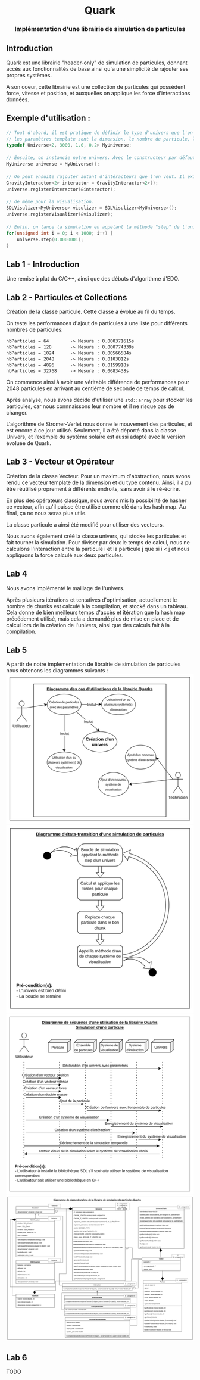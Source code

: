
# <center>Quark</center>

### <center>Implémentation d'une librairie de simulation de particules</center>

## Introduction

Quark est une librairie "header-only" de simulation de particules, donnant accès aux fonctionnalités de base ainsi qu'a une simplicité de rajouter ses propres systèmes. 

A son coeur, cette librairie est une collection de particules qui possèdent force, vitesse et position, et auxquelles on applique les force d'interactions données.

## Exemple d'utilisation :

```c++
// Tout d'abord, il est pratique de définir le type d'univers que l'on va utiliser, car on peut se retrouver à le ré-écrire plusieurs fois.
// les paramètres template sont la dimension, le nombre de particule, la longueur caractéristique et le rayon de coupe.
typedef Universe<2, 3000, 1.0, 0.2> MyUniverse;

// Ensuite, on instancie notre univers. Avec le constructeur par défaut, il va générer le nombre de particules demandés dans le cube [0, 1]^D .
MyUniverse universe = MyUniverse();

// On peut ensuite rajouter autant d'intéracteurs que l'on veut. Il existe des interacteurs par défaut, mais il est possible de créer ses propres interacteurs.
GravityInteractor<2> interactor = GravityInteractor<2>();
universe.registerInteractor(&interactor);

// de même pour la visualisation.
SDLVisulizer<MyUniverse> visulizer = SDLVisulizer<MyUniverse>();
universe.registerVisualizer(&visulizer);

// Enfin, on lance la simulation en appelant la méthode "step" de l'univers.
for(unsigned int i = 0; i < 1000; i++) {
    universe.step(0.0000001);
}

```

## Lab 1 - Introduction

Une remise à plat du C/C++, ainsi que des débuts d'algorithme d'EDO.

## Lab 2 - Particules et Collections

Création de la classe particule. Cette classe a évolué au fil du temps. 

On teste les performances d'ajout de particules à une liste pour différents nombres de particules:

    nbParticles = 64        -> Mesure : 0.000371615s
    nbParticles = 128       -> Mesure : 0.000774339s
    nbParticles = 1024      -> Mesure : 0.00566584s
    nbParticles = 2048      -> Mesure : 0.0103812s
    nbParticles = 4096      -> Mesure : 0.0159918s
    nbParticles = 32768     -> Mesure : 0.0683438s

On commence ainsi à avoir une véritable différence de performances pour 2048 particules en 
arrivant au centième de seconde de temps de calcul.

Après analyse, nous avons décidé d'utiliser une `std::array` pour stocker les particules, car nous connnaissons leur nombre et il ne risque pas de changer.

L'algorithme de Stromer-Verlet nous donne le mouvement des particules, et est encore à ce jour utilisé. Seulement, il a été déporté dans la classe Univers, et l'exemple du système solaire est aussi adapté avec la version évoluée de Quark.  

## Lab 3 - Vecteur et Opérateur

Création de la classe Vecteur. Pour un maximum d'abstraction, nous avons rendu ce vecteur template de la dimension et du type contenu. Ainsi, il a pu être réutilisé proprement à différents endroits, sans avoir à le ré-écrire. 

En plus des opérateurs classique, nous avons mis la possibilité de hasher ce vecteur, afin qu'il puisse être utilisé comme clé dans les hash map. Au final, ça ne nous seras plus utile.

La classe particule a ainsi été modifié pour utiliser des vecteurs. 

Nous avons également créé la classe univers, qui stocke les particules et fait tourner la simulation. Pour diviser par deux le temps de calcul, nous ne calculons l'interaction entre la particule i et la particule j que si i < j et nous appliquons la force calculé aux deux particules.

## Lab 4

Nous avons implémenté le maillage de l'univers.

Après plusieurs itérations et tentatives d'optimisation, actuellement le nombre de chunks est calculé à la compilation, et stocké dans un tableau. Cela donne de bien meilleurs temps d'accès et itération que la hash map précédement utilisé, mais cela a demandé plus de mise en place et de calcul lors de la création de l'univers, ainsi que des calculs fait à la compilation.

## Lab 5

A partir de notre implémentation de librairie de simulation de particules nous obtenons les diagrammes suivants :
![DiagrammeCasUtilisations.png](DiagrammeCasUtilisations.png)
![DiagrammeEtatTransition.png](DiagrammeEtatTransition.png)
![DiagrammeSequence.png](DiagrammeSequence.png)
![DiragrammeClasses.png](DiragrammeClasses.png)
## Lab 6

TODO
